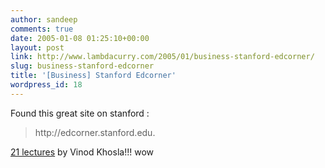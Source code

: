 ```yaml
---
author: sandeep
comments: true
date: 2005-01-08 01:25:10+00:00
layout: post
link: http://www.lambdacurry.com/2005/01/business-stanford-edcorner/
slug: business-stanford-edcorner
title: '[Business] Stanford Edcorner'
wordpress_id: 18
---
```


Found this great site on stanford :

<blockquote>http://edcorner.stanford.edu. </blockquote>

  [21 lectures](http://edcorner.stanford.edu/SearchServe?eterms=&category1=all&keyword=vinod&x=0&y=0) by  Vinod Khosla!!! wow
